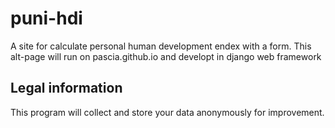 # puni-hdi
A site for calculate personal human development endex with a form.
This alt-page will run on pascia.github.io and developt in django web framework

## Legal information
This program will collect and store your data anonymously for improvement.
